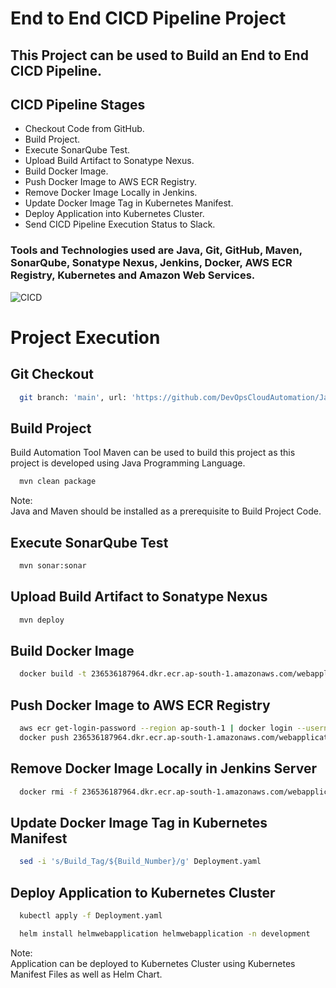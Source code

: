 
# End to End CICD Pipeline Project

## This Project can be used to Build an End to End CICD Pipeline.

## CICD Pipeline Stages

- Checkout Code from GitHub.
- Build Project.
- Execute SonarQube Test.
- Upload Build Artifact to Sonatype Nexus.
- Build Docker Image.
- Push Docker Image to AWS ECR Registry.
- Remove Docker Image Locally in Jenkins.
- Update Docker Image Tag in Kubernetes Manifest.
- Deploy Application into Kubernetes Cluster.
- Send CICD Pipeline Execution Status to Slack.

### Tools and Technologies used are Java, Git, GitHub, Maven, SonarQube, Sonatype Nexus, Jenkins, Docker, AWS ECR Registry, Kubernetes and Amazon Web Services.

![CICD](https://github.com/DevOpsCloudAutomation/Java_Docker/assets/123757746/085ef572-bd9d-4d05-b710-4fc2a0646d39)
  
# Project Execution
## Git Checkout
```bash
  git branch: 'main', url: 'https://github.com/DevOpsCloudAutomation/JavaMavenApplication_AWS_ECR.git'
```

## Build Project

Build Automation Tool Maven can be used to build this project as this project is developed using Java Programming Language.

```bash
  mvn clean package
```
Note:  
Java and Maven should be installed as a prerequisite to Build Project Code.

## Execute SonarQube Test
```bash
  mvn sonar:sonar
```

## Upload Build Artifact to Sonatype Nexus
```bash
  mvn deploy
```

## Build Docker Image
```bash
  docker build -t 236536187964.dkr.ecr.ap-south-1.amazonaws.com/webapplication:${buildNumber} .
```

## Push Docker Image to AWS ECR Registry
```bash
  aws ecr get-login-password --region ap-south-1 | docker login --username AWS --password-stdin 236536187964.dkr.ecr.ap-south-1.amazonaws.com
  docker push 236536187964.dkr.ecr.ap-south-1.amazonaws.com/webapplication:${buildNumber}
```

## Remove Docker Image Locally in Jenkins Server
```bash
  docker rmi -f 236536187964.dkr.ecr.ap-south-1.amazonaws.com/webapplication:${buildNumber}
```

## Update Docker Image Tag in Kubernetes Manifest
```bash
  sed -i 's/Build_Tag/${Build_Number}/g' Deployment.yaml
```

## Deploy Application to Kubernetes Cluster
```bash
  kubectl apply -f Deployment.yaml

  helm install helmwebapplication helmwebapplication -n development
```
Note:  
Application can be deployed to Kubernetes Cluster using Kubernetes Manifest Files as well as Helm Chart.